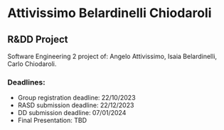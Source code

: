 # Attivissimo Belardinelli Chiodaroli

## R&DD Project
Software Engineering 2 project of: Angelo Attivissimo, Isaia Belardinelli, Carlo Chiodaroli.

### Deadlines:
- Group registration deadline: 22/10/2023
- RASD submission deadline: 22/12/2023
- DD submission deadline: 07/01/2024
- Final Presentation: TBD
